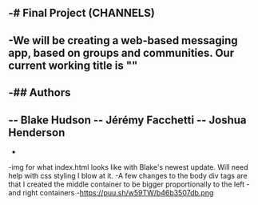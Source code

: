 -# Final Project (CHANNELS)
 -
 -We will be creating a web-based messaging app, based on groups and communities. Our current working title is ""
 -
 -## Authors
 -
 -- Blake Hudson
 -- Jérémy Facchetti
 -- Joshua Henderson
 -
 -
 -img for what index.html looks like with Blake's newest update. Will need help with css styling I blow at it.
 -A few changes to the body div tags are that I created the middle container to be bigger proportionally to the left
 -and right containers
 -https://puu.sh/w59TW/b46b3507db.png
